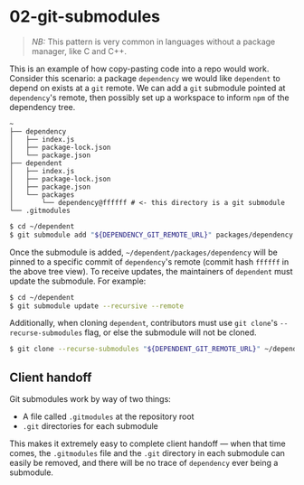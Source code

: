 # 02-git-submodules

> _NB:_ This pattern is very common in languages without a package manager, like C and C++.

This is an example of how copy-pasting code into a repo would work. Consider this scenario: a package `dependency` we would like `dependent` to depend on exists at a `git` remote. We can add a `git` submodule pointed at `dependency`'s remote, then possibly set up a workspace to inform `npm` of the dependency tree.

```
~
├── dependency
│   ├── index.js
│   ├── package-lock.json
│   └── package.json
├── dependent
│   ├── index.js
│   ├── package-lock.json
│   ├── package.json
│   └── packages
│       └── dependency@ffffff # <- this directory is a git submodule
└── .gitmodules
```

```sh
$ cd ~/dependent
$ git submodule add "${DEPENDENCY_GIT_REMOTE_URL}" packages/dependency
```

Once the submodule is added, `~/dependent/packages/dependency` will be pinned to a specific commit of `dependency`'s remote (commit hash `ffffff` in the above tree view). To receive updates, the maintainers of `dependent` must update the submodule. For example:

```sh
$ cd ~/dependent
$ git submodule update --recursive --remote
```

Additionally, when cloning `dependent`, contributors must use `git clone`'s `--recurse-submodules` flag, or else the submodule will not be cloned.

```sh
$ git clone --recurse-submodules "${DEPENDENT_GIT_REMOTE_URL}" ~/dependent
```
## Client handoff

Git submodules work by way of two things:

- A file called `.gitmodules` at the repository root
- `.git` directories for each submodule

This makes it extremely easy to complete client handoff &mdash; when that time comes, the `.gitmodules` file and the `.git` directory in each submodule can easily be removed, and there will be no trace of `dependency` ever being a submodule.
